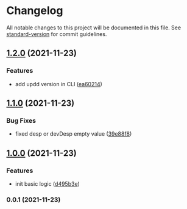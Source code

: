# Changelog

All notable changes to this project will be documented in this file. See [standard-version](https://github.com/conventional-changelog/standard-version) for commit guidelines.

## [1.2.0](https://github.com/SolidZORO/updd/compare/v1.1.0...v1.2.0) (2021-11-23)


### Features

* add updd version in CLI ([ea60214](https://github.com/SolidZORO/updd/commit/ea6021469af03c7c78a9f8d27287313a61294b22))

## [1.1.0](https://github.com/SolidZORO/updd/compare/v1.0.0...v1.1.0) (2021-11-23)


### Bug Fixes

* fixed desp or devDesp empty value ([39e88f8](https://github.com/SolidZORO/updd/commit/39e88f8a1fb3886e386a7e750a412eb7bea56a45))

## [1.0.0](https://github.com/SolidZORO/updd/compare/v0.0.1...v1.0.0) (2021-11-23)


### Features

* init basic logic ([d495b3e](https://github.com/SolidZORO/updd/commit/d495b3ec2ff08bc531bcb4e101d9f520515edc59))

### 0.0.1 (2021-11-23)
